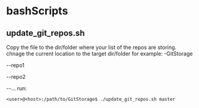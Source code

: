 # bashScripts
## update_git_repos.sh
Copy the file to the dir/folder where your list of the repos are storing.
chnage the current location to the target dir/folder
for example:
-GitStorage

--repo1

--repo2

--...
run:
```
<user>@<host>:/path/to/GitStorage$ ./update_git_repos.sh master
```
